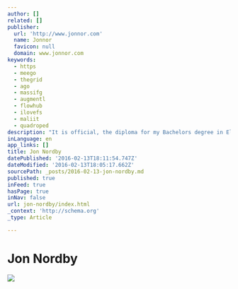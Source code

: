 ```yaml
---
author: []
related: []
publisher:
  url: 'http://www.jonnor.com'
  name: Jonnor
  favicon: null
  domain: www.jonnor.com
keywords:
  - https
  - meego
  - thegrid
  - ago
  - massifg
  - augmentl
  - flowhub
  - ilovefs
  - maliit
  - quadroped
description: "It is official, the diploma for my Bachelors degree in Electronics Engineering arrived late last week. I guess that means I'm done with studying for a while!"
inLanguage: en
app_links: []
title: Jon Nordby
datePublished: '2016-02-13T18:11:54.747Z'
dateModified: '2016-02-13T18:05:17.662Z'
sourcePath: _posts/2016-02-13-jon-nordby.md
published: true
inFeed: true
hasPage: true
inNav: false
url: jon-nordby/index.html
_context: 'http://schema.org'
_type: Article

---
```

# Jon Nordby
![](http://0.gravatar.com/avatar/6d472f6d246ba03e2a769d8cbf56b53e?s=48&d=http%3A%2F%2F0.gravatar.com%2Favatar%2Fad516503a11cd5ca435acc9bb6523536%3Fs%3D48&r=G)